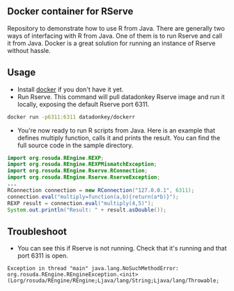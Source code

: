 ## Docker container for RServe

Repository to demonstrate how to use R from Java. There are generally two ways of interfacing with R from Java. One of them is to run Rserve and call it from Java. Docker is a great solution for running an instance of Rserve without hassle.

## Usage
- Install [docker](https://docs.docker.com/engine/installation/) if you don't have it yet.
- Run Rserve. This command will pull datadonkey Rserve image and run it locally, exposing the default Rserve port 6311.
```bash
docker run -p6311:6311 datadonkey/dockerr
```
- You're now ready to run R scripts from Java. Here is an example that defines multiply function, calls it and prints the result. You can find the full source code in the sample directory.
```java
import org.rosuda.REngine.REXP;
import org.rosuda.REngine.REXPMismatchException;
import org.rosuda.REngine.Rserve.RConnection;
import org.rosuda.REngine.Rserve.RserveException;
...
RConnection connection = new RConnection("127.0.0.1", 6311);
connection.eval("multiply=function(a,b){return(a*b)}");
REXP result = connection.eval("multiply(4,5)");
System.out.println("Result: " + result.asDouble());
```

## Troubleshoot
- You can see this if Rserve is not running. Check that it's running and that port 6311 is open.

```Exception in thread "main" java.lang.NoSuchMethodError: org.rosuda.REngine.REngineException.<init>(Lorg/rosuda/REngine/REngine;Ljava/lang/String;Ljava/lang/Throwable;```
